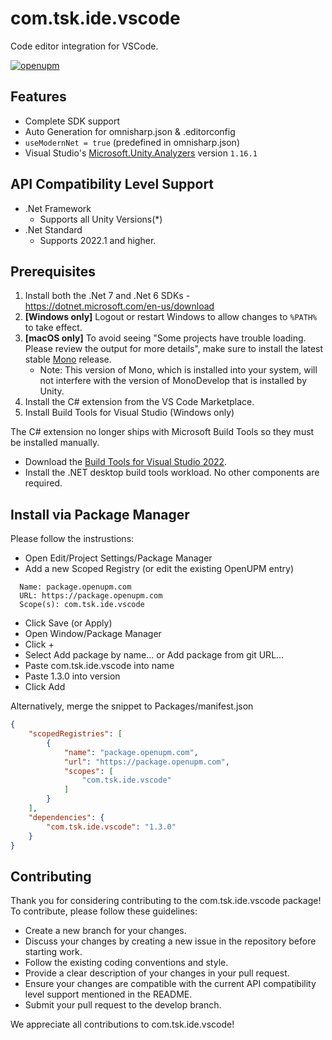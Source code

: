 # com.tsk.ide.vscode
Code editor integration for VSCode.

[![openupm](https://img.shields.io/npm/v/com.tsk.ide.vscode?label=openupm&registry_uri=https://package.openupm.com)](https://openupm.com/packages/com.tsk.ide.vscode/)

## Features
- Complete SDK support
- Auto Generation for omnisharp.json & .editorconfig
- `useModernNet = true` (predefined in omnisharp.json)
- Visual Studio's [Microsoft.Unity.Analyzers](https://github.com/microsoft/Microsoft.Unity.Analyzers) version `1.16.1`

## API Compatibility Level Support
- .Net Framework 
  - Supports all Unity Versions(*)
- .Net Standard 
  - Supports 2022.1 and higher.

## Prerequisites

1. Install both the .Net 7 and .Net 6 SDKs - https://dotnet.microsoft.com/en-us/download 
2. **[Windows only]** Logout or restart Windows to allow changes to `%PATH%` to take effect.
3. **[macOS only]** To avoid seeing "Some projects have trouble loading. Please review the output for more details", make sure to install the latest stable [Mono](https://www.mono-project.com/download/) release.
    - Note: This version of Mono, which is installed into your system, will not interfere with the version of MonoDevelop that is installed by Unity.
4. Install the C# extension from the VS Code Marketplace.
5. Install Build Tools for Visual Studio (Windows only)

The C# extension no longer ships with Microsoft Build Tools so they must be installed manually.

- Download the [Build Tools for Visual Studio 2022](https://visualstudio.microsoft.com/downloads/#build-tools-for-visual-studio-2022).
- Install the .NET desktop build tools workload. No other components are required.

## Install via Package Manager

Please follow the instrustions:

- Open Edit/Project Settings/Package Manager
- Add a new Scoped Registry (or edit the existing OpenUPM entry)
```text
  Name: package.openupm.com
  URL: https://package.openupm.com
  Scope(s): com.tsk.ide.vscode
```
- Click Save (or Apply)
- Open Window/Package Manager
- Click +
- Select Add package by name... or Add package from git URL...
- Paste com.tsk.ide.vscode into name
- Paste 1.3.0 into version
- Click Add

Alternatively, merge the snippet to Packages/manifest.json
```json
{
    "scopedRegistries": [
        {
            "name": "package.openupm.com",
            "url": "https://package.openupm.com",
            "scopes": [
                "com.tsk.ide.vscode"
            ]
        }
    ],
    "dependencies": {
        "com.tsk.ide.vscode": "1.3.0"
    }
}
```

## Contributing

Thank you for considering contributing to the com.tsk.ide.vscode package! To contribute, please follow these guidelines:

- Create a new branch for your changes.
- Discuss your changes by creating a new issue in the repository before starting work.
- Follow the existing coding conventions and style.
- Provide a clear description of your changes in your pull request.
- Ensure your changes are compatible with the current API compatibility level support mentioned in the README.
- Submit your pull request to the develop branch.

We appreciate all contributions to com.tsk.ide.vscode!
